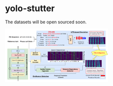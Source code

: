 # yolo-stutter
The datasets will be open sourced soon.

<img src="Resources/workflow.png" alt="image-20240321090057059" style="zoom: 33%; display: block; margin-right: auto; margin-left: 0;" />
